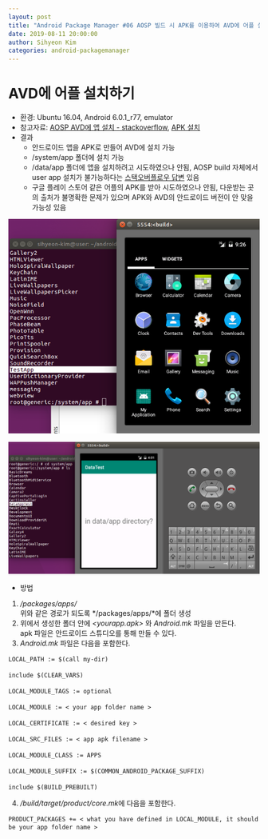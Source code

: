 ```yaml
---
layout: post
title: "Android Package Manager #06 AOSP 빌드 시 APK를 이용하여 AVD에 어플 설치"
date: 2019-08-11 20:00:00
author: Sihyeon Kim
categories: android-packagemanager
---
```


# AVD에 어플 설치하기  
- 환경: Ubuntu 16.04, Android 6.0.1_r77, emulator  
- 참고자료: [AOSP AVD에 앱 설치 - stackoverflow](https://stackoverflow.com/questions/10579827/how-do-i-add-apks-in-an-aosp-build), [APK 설치](https://bottlecok.tistory.com/100)  
- 결과  
  - 안드로이드 앱을 APK로 만들어 AVD에 설치 가능  
  - /system/app 폴더에 설치 가능  
  - /data/app 폴더에 앱을 설치하려고 시도하였으나 안됨, AOSP build 자체에서 user app 설치가 불가능하다는 [스택오버플로우 답변](https://stackoverflow.com/questions/11984572/how-do-i-install-an-app-into-the-data-app-folder-instead-of-the-system-app-folde) 있음    
  - 구글 플레이 스토어 같은 어플의 APK를 받아 시도하였으나 안됨, 다운받는 곳의 출처가 불명확한 문제가 있으며 APK와 AVD의 안드로이드 버전이 안 맞을 가능성 있음    

![result](/assets/avd-app-test.png)  

![result](/assets/avd-data-app-test.png)  

- 방법  
1. *<aosp root>/packages/apps/<your app folder>*  
  위와 같은 경로가 되도록 */packages/apps/*에 폴더 생성  
2. 위에서 생성한 폴더 안에 *<yourapp.apk>* 와 *Android.mk* 파일을 만든다.  
  apk 파일은 안드로이드 스튜디오를 통해 만들 수 있다.  
3. *Android.mk* 파일은 다음을 포함한다.  

```
LOCAL_PATH := $(call my-dir)

include $(CLEAR_VARS)

LOCAL_MODULE_TAGS := optional

LOCAL_MODULE := < your app folder name >

LOCAL_CERTIFICATE := < desired key >

LOCAL_SRC_FILES := < app apk filename >

LOCAL_MODULE_CLASS := APPS

LOCAL_MODULE_SUFFIX := $(COMMON_ANDROID_PACKAGE_SUFFIX)

include $(BUILD_PREBUILT)
```  

4. *<aosp root>/build/target/product/core.mk*에 다음을 포함한다.  
  
```
PRODUCT_PACKAGES += < what you have defined in LOCAL_MODULE, it should be your app folder name >
```
